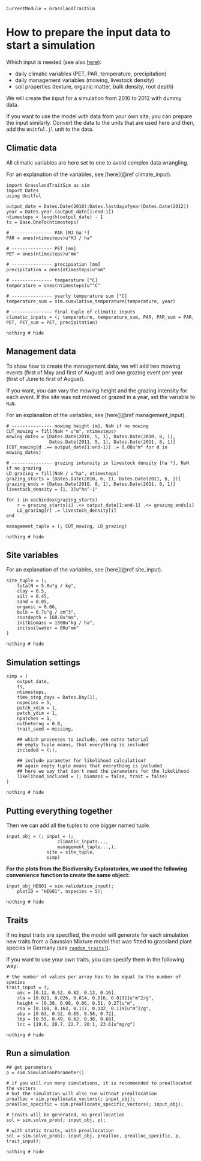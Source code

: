 ```@meta
CurrentModule = GrasslandTraitSim
```

# How to prepare the input data to start a simulation

Which input is needed (see also [here](@ref "Model inputs and outputs")):
- daily climatic variables (PET, PAR, temperature, precipitation)
- daily management variables (mowing, livestock density)
- soil properties (texture, organic matter, bulk density, root depth)

We will create the input for a simulation from 2010 to 2012 with
dummy data.

If you want to use the model with data from your own site, you can
prepare the input similarly. Convert the data to the units that
are used here and then, add the `Unitful.jl` unit to the data.

## Climatic data

All climatic variables are here set to one to avoid complex data wrangling.

For an explanation of the variables, see [here](@ref climate_input).

```@example input_creation
import GrasslandTraitSim as sim
import Dates
using Unitful

output_date = Dates.Date(2010):Dates.lastdayofyear(Dates.Date(2012))
year = Dates.year.(output_date[1:end-1])
ntimesteps = length(output_date) - 1
ts = Base.OneTo(ntimesteps) 

# --------------- PAR [MJ ha⁻¹]
PAR = ones(ntimesteps)u"MJ / ha"

# --------------- PET [mm]
PET = ones(ntimesteps)u"mm"

# --------------- precipiation [mm]	
precipitation = ones(ntimesteps)u"mm"

# --------------- temperature [°C]
temperature = ones(ntimesteps)u"°C"

# --------------- yearly temperature sum [°C]
temperature_sum = sim.cumulative_temperature(temperature, year) 

# --------------- final tuple of climatic inputs
climatic_inputs = (; temperature, temperature_sum, PAR, PAR_sum = PAR, PET, PET_sum = PET, precipitation)

nothing # hide
```

## Management data

To show how to create the management data, we will add two mowing events 
(first of May and first of August) and one grazing event per year
(first of June to first of August).

If you want, you can vary the mowing height and the grazing intensity
for each event. If the site was not mowed or grazed in a year, set the
variable to `NaN`.

For an explanation of the variables, see [here](@ref management_input).

```@example input_creation
# --------------- mowing height [m], NaN if no mowing
CUT_mowing = fill(NaN * u"m", ntimesteps)
mowing_dates = [Dates.Date(2010, 5, 1), Dates.Date(2010, 8, 1), 
                Dates.Date(2011, 5, 1), Dates.Date(2011, 8, 1)]
[CUT_mowing[d .== output_date[1:end-1]] .= 0.08u"m" for d in mowing_dates]

# --------------- grazing intensity in livestock density [ha⁻¹], NaN if no grazing
LD_grazing = fill(NaN / u"ha", ntimesteps)
grazing_starts = [Dates.Date(2010, 6, 1), Dates.Date(2011, 6, 1)]
grazing_ends = [Dates.Date(2010, 8, 1), Dates.Date(2011, 8, 1)]
livestock_density = [1, 3]u"ha^-1"

for i in eachindex(grazing_starts)
    r = grazing_starts[i] .<= output_date[1:end-1] .<= grazing_ends[i]
    LD_grazing[r] .= livestock_density[i]
end

management_tuple = (; CUT_mowing, LD_grazing)

nothing # hide
```

## Site variables 

For an explanation of the variables, see [here](@ref site_input).

```@example input_creation
site_tuple = (;
    totalN = 5.0u"g / kg",
    clay = 0.5,       
    silt = 0.45,       
    sand = 0.05,        
    organic = 0.06,     
    bulk = 0.7u"g / cm^3",
    rootdepth = 160.0u"mm",
    initbiomass = 1500u"kg / ha",
    initsoilwater = 80u"mm"
)    

nothing # hide       
```

## Simulation settings
```@example input_creation
simp = (
    output_date,
    ts,
    ntimesteps, 
    time_step_days = Dates.Day(1),
    nspecies = 5,  
    patch_xdim = 1, 
    patch_ydim = 1, 
    npatches = 1,
    nutheterog = 0.0, 
    trait_seed = missing,  
    
    ## which processes to include, see extra tutorial
    ## empty tuple means, that everything is included
    included = (;),
    
    ## include parameter for likelihood calculation?
    ## again empty tuple means that everything is included
    ## here we say that don't need the parameters for the likelihood
    likelihood_included = (; biomass = false, trait = false)
)

nothing # hide
```

## Putting everything together

Then we can add all the tuples to one bigger named tuple.

```@example input_creation
input_obj = (; input = (;
                   climatic_inputs..., 
                   management_tuple...,),
               site = site_tuple, 
               simp)
```

**For the plots from the Biodiversity Exploratories, we used the following convenience function
to create the same object:**
```@example input_creation
input_obj_HEG01 = sim.validation_input(;
    plotID = "HEG01", nspecies = 5);

nothing # hide
```

## Traits

If no input traits are specified, the model will generate for each simulation new traits from a Gaussian Mixture model that was fitted to grassland plant species in Germany (see [`random_traits!`](@ref)).

If you want to use your own traits, you can specify them in the following way:

```@example input_creation
# the number of values per array has to be equal to the number of species
trait_input = (;
    amc = [0.12, 0.52, 0.82, 0.13, 0.16],
    sla = [0.021, 0.026, 0.014, 0.016, 0.0191]u"m^2/g",
    height = [0.38, 0.08, 0.06, 0.51, 0.27]u"m",
    rsa = [0.108, 0.163, 0.117, 0.132, 0.119]u"m^2/g",
    abp = [0.63, 0.52, 0.65, 0.58, 0.72],
    lbp = [0.55, 0.49, 0.62, 0.38, 0.68],
    lnc = [19.6, 20.7, 22.7, 20.1, 23.6]u"mg/g")

nothing # hide
```

## Run a simulation

```@example input_creation
## get parameters
p = sim.SimulationParameter()

# if you will run many simulations, it is recommended to preallocated the vectors
# but the simulation will also run without preallocation 
prealloc = sim.preallocate_vectors(; input_obj);
prealloc_specific = sim.preallocate_specific_vectors(; input_obj);

# traits will be generated, no preallocation
sol = sim.solve_prob(; input_obj, p);

# with static traits, with preallocation
sol = sim.solve_prob(; input_obj, prealloc, prealloc_specific, p, trait_input);

nothing # hide
```